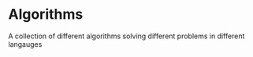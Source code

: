 # Algorithms
A collection of different algorithms solving different problems in different langauges
